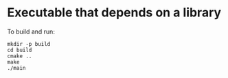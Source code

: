 # Executable that depends on a library

To build and run:

```
mkdir -p build
cd build
cmake ..
make
./main
```
